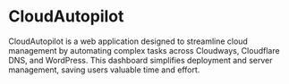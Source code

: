 # CloudAutopilot
CloudAutopilot is a web application designed to streamline cloud management by automating complex tasks across Cloudways, Cloudflare DNS, and WordPress. This dashboard simplifies deployment and server management, saving users valuable time and effort.
